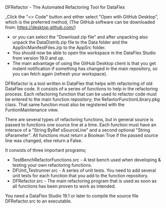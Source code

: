 DFRefactor - The Automated Refactoring Tool for DataFlex

_Click the "<> Code" button and either select "Open with GitHub Desktop", which is the preferred method, (The GitHub software can be downloaded from: https://desktop.github.com/)
- or you can select the "Download zip file" and after unpacking also unpack the DataDistrib.zip file to the Data folder and the AppSrcManifestFiles.zip to the AppSrc folder.
- You should now be able to open the workspace in the DataFlex Studio from version 19.0 and up.
- The main advantage of using the GitHub Desktop client is that you get instent notification if something has changed in the main repository, so you can fetch again (refresh your workspace).

DFRefactor is a tool written in DataFlex that helps with refactoring of old DataFlex code. It consists of a series of functions to help in the refactoring process. Each refactoring function that can be used to refactor code must be entered to the main function repository; the RefavtorFunctionLibrary.pkg class.
That same function must also be registered with the FuntionMaintenance view.

There are several types of refactoring functions, but in general source is passed to functions one source line at a time. Each function must have an interace of a "String ByRef sSourceLine" and a second optional "String sParameter". All functions must return a Boolean True if the passed source line was changed, else return a False.

It consists of three important programs;
- TestBenchRefactorFunctions.src - A test bench used when developing & testing your own refactoring functions.
- DFUnit_Testrunner.src - A series of unit tests. You need to add several unit tests for each function that you add to the function repository.
- DFRefactor.src - The main refactoring program that is used as soon as all functions has been proven to work as intended.

You need a DataFlex Studio 19.1 or later to compile the source file DFRefactor.src to an executable.
